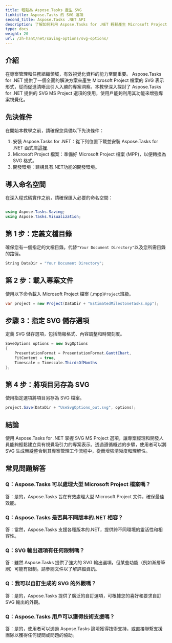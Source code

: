 ```yaml
---
title: 輕鬆為 Aspose.Tasks 產生 SVG
linktitle: Aspose.Tasks 的 SVG 選項
second_title: Aspose.Tasks .NET API
description: 了解如何利用 Aspose.Tasks for .NET 輕鬆產生 Microsoft Project 檔案的 SVG 表示形式，以增強專案視覺化。
type: docs
weight: 20
url: /zh-hant/net/saving-options/svg-options/
---
```

## 介紹
在專案管理和任務組織領域，有效視覺化資料的能力至關重要。 Aspose.Tasks for .NET 提供了一個全面的解決方案來產生 Microsoft Project 檔案的 SVG 表示形式，從而促進清晰且引人入勝的專案洞察。本教學深入探討了 Aspose.Tasks for .NET 提供的 SVG MS Project 選項的使用，使用戶能夠利用其功能來增強專案視覺化。
## 先決條件
在開始本教學之前，請確保您具備以下先決條件：
1. 安裝 Aspose.Tasks for .NET：從下列位置下載並安裝 Aspose.Tasks for .NET 函式庫[這裡](https://releases.aspose.com/tasks/net/).
2. Microsoft Project 檔案：準備好 Microsoft Project 檔案 (MPP)，以便轉換為 SVG 格式。
3. 開發環境：建構具有.NET功能的開發環境。

## 導入命名空間
在深入程式碼實作之前，請確保匯入必要的命名空間：
```csharp

using Aspose.Tasks.Saving;
using Aspose.Tasks.Visualization;
```

## 第 1 步：定義文檔目錄
確保您有一個指定的文檔目錄。代替`"Your Document Directory"`以及您所需目錄的路徑。
```csharp
String DataDir = "Your Document Directory";
```
## 第 2 步：載入專案文件
使用以下命令載入 Microsoft Project 檔案 (.mpp)`Project`班級。
```csharp
var project = new Project(DataDir + "EstimatedMilestoneTasks.mpp");
```
## 步驟 3：指定 SVG 儲存選項
定義 SVG 儲存選項，包括簡報格式、內容調整和時間刻度。
```csharp
SaveOptions options = new SvgOptions
{
    PresentationFormat = PresentationFormat.GanttChart,
    FitContent = true,
    Timescale = Timescale.ThirdsOfMonths
};
```
## 第 4 步：將項目另存為 SVG
使用指定選項將項目另存為 SVG 檔案。
```csharp
project.Save(DataDir + "UseSvgOptions_out.svg", options);
```

## 結論
使用 Aspose.Tasks for .NET 掌握 SVG MS Project 選項，讓專案經理和開發人員能夠輕鬆建立具有視覺吸引力的專案表示。透過遵循概述的步驟，使用者可以將 SVG 生成無縫整合到其專案管理工作流程中，從而增強清晰度和理解性。
## 常見問題解答
### Q：Aspose.Tasks 可以處理大型 Microsoft Project 檔案嗎？
答：是的，Aspose.Tasks 旨在有效處理大型 Microsoft Project 文件，確保最佳效能。

### Q：Aspose.Tasks 是否與不同版本的.NET 相容？
答：當然，Aspose.Tasks 支援各種版本的.NET，提供跨不同環境的靈活性和相容性。

### Q：SVG 輸出選項有任何限制嗎？
答：雖然 Aspose.Tasks 提供了強大的 SVG 輸出選項，但某些功能（例如漸層筆刷）可能有限制。請參閱文件以了解詳細資訊。

### Q：我可以自訂生成的 SVG 的外觀嗎？
答：是的，Aspose.Tasks 提供了廣泛的自訂選項，可根據您的喜好和要求自訂 SVG 輸出的外觀。

### Q：Aspose.Tasks 用戶可以獲得技術支援嗎？
答：是的，使用者可以透過 Aspose.Tasks 論壇獲得技術支持，或直接聯繫支援團隊以獲得任何疑問或問題的協助。